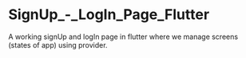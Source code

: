 # SignUp_-_LogIn_Page_Flutter

A working signUp and logIn page in flutter where we manage screens (states of app) using provider.
